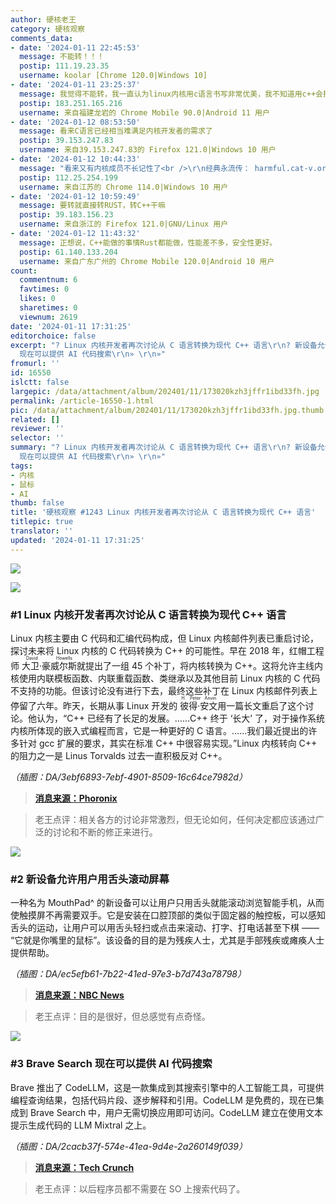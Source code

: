```yaml
---
author: 硬核老王
category: 硬核观察
comments_data:
- date: '2024-01-11 22:45:53'
  message: 不能转！！！
  postip: 111.19.23.35
  username: koolar [Chrome 120.0|Windows 10]
- date: '2024-01-11 23:25:37'
  message: 我觉得不能转，我一直认为linux内核用c语言书写非常优美，我不知道用c++会把它弄成什么样，而且面向对象之类的用法并不适合内核的设计。
  postip: 183.251.165.216
  username: 来自福建龙岩的 Chrome Mobile 90.0|Android 11 用户
- date: '2024-01-12 08:53:50'
  message: 看来C语言已经相当难满足内核开发者的需求了
  postip: 39.153.247.83
  username: 来自39.153.247.83的 Firefox 121.0|Windows 10 用户
- date: '2024-01-12 10:44:33'
  message: "看来又有内核成员不长记性了<br />\r\n经典永流传： harmful.cat-v.org/software/c++/linus"
  postip: 112.25.254.199
  username: 来自江苏的 Chrome 114.0|Windows 10 用户
- date: '2024-01-12 10:59:49'
  message: 要转就直接转RUST，转C++干嘛
  postip: 39.183.156.23
  username: 来自浙江的 Firefox 121.0|GNU/Linux 用户
- date: '2024-01-12 11:43:32'
  message: 正想说，C++能做的事情Rust都能做，性能差不多，安全性更好。
  postip: 61.140.133.204
  username: 来自广东广州的 Chrome Mobile 120.0|Android 10 用户
count:
  commentnum: 6
  favtimes: 0
  likes: 0
  sharetimes: 0
  viewnum: 2619
date: '2024-01-11 17:31:25'
editorchoice: false
excerpt: "? Linux 内核开发者再次讨论从 C 语言转换为现代 C++ 语言\r\n? 新设备允许用户用舌头滚动屏幕\r\n? Brave Search
  现在可以提供 AI 代码搜索\r\n» \r\n»"
fromurl: ''
id: 16550
islctt: false
largepic: /data/attachment/album/202401/11/173020kzh3jffr1ibd33fh.jpg
permalink: /article-16550-1.html
pic: /data/attachment/album/202401/11/173020kzh3jffr1ibd33fh.jpg.thumb.jpg
related: []
reviewer: ''
selector: ''
summary: "? Linux 内核开发者再次讨论从 C 语言转换为现代 C++ 语言\r\n? 新设备允许用户用舌头滚动屏幕\r\n? Brave Search
  现在可以提供 AI 代码搜索\r\n» \r\n»"
tags:
- 内核
- 鼠标
- AI
thumb: false
title: '硬核观察 #1243 Linux 内核开发者再次讨论从 C 语言转换为现代 C++ 语言'
titlepic: true
translator: ''
updated: '2024-01-11 17:31:25'
---
```


![](/data/attachment/album/202401/11/173020kzh3jffr1ibd33fh.jpg)


![](/data/attachment/album/202401/11/173032z9j95jjm7jms797m.png)


### #1 Linux 内核开发者再次讨论从 C 语言转换为现代 C++ 语言


Linux 内核主要由 C 代码和汇编代码构成，但 Linux 内核邮件列表已重启讨论，探讨未来将 Linux 内核的 C 代码转换为 C++ 的可能性。早在 2018 年，红帽工程师 <ruby> 大卫·豪威尔斯 <rt>  David Howells </rt></ruby> 就提出了一组 45 个补丁，将内核转换为 C++。这将允许主线内核使用内联模板函数、内联重载函数、类继承以及其他目前 Linux 内核的 C 代码不支持的功能。但该讨论没有进行下去，最终这些补丁在 Linux 内核邮件列表上停留了六年。昨天，长期从事 Linux 开发的 <ruby> 彼得·安文 <rt>  H. Peter Anvin </rt></ruby> 用一篇长文重启了这个讨论。他认为，“C++ 已经有了长足的发展。……C++ 终于 ‘长大’ 了，对于操作系统内核所体现的嵌入式编程而言，它是一种更好的 C 语言。……我们最近提出的许多针对 gcc 扩展的要求，其实在标准 C++ 中很容易实现。”Linux 内核转向 C++ 的阻力之一是 Linus Torvalds 过去一直积极反对 C++。


*（插图：DA/3ebf6893-7ebf-4901-8509-16c64ce7982d）*



> 
> **[消息来源：Phoronix](https://www.phoronix.com/news/CPP-Linux-Kernel-2024-Discuss)**
> 
> 
> 



> 
> 老王点评：相关各方的讨论非常激烈，但无论如何，任何决定都应该通过广泛的讨论和不断的修正来进行。
> 
> 
> 


![](/data/attachment/album/202401/11/173049p8lycy8rxczf8tm9.png)


### #2 新设备允许用户用舌头滚动屏幕


一种名为 MouthPad^ 的新设备可以让用户只用舌头就能滚动浏览智能手机，从而使触摸屏不再需要双手。它是安装在口腔顶部的类似于固定器的触控板，可以感知舌头的运动，让用户可以用舌头轻扫或点击来滚动、打字、打电话甚至下棋 —— “它就是你嘴里的鼠标”。该设备的目的是为残疾人士，尤其是手部残疾或瘫痪人士提供帮助。


*（插图：DA/ec5efb61-7b22-41ed-97e3-b7d743a78798）*



> 
> **[消息来源：NBC News](https://www.nbcnews.com/tech/tech-news/tongue-controlled-touchscreens-hit-market-year-rcna133270)**
> 
> 
> 



> 
> 老王点评：目的是很好，但总感觉有点奇怪。
> 
> 
> 


![](/data/attachment/album/202401/11/173107s6fz4qwesfkyx6wo.png)


### #3 Brave Search 现在可以提供 AI 代码搜索


Brave 推出了 CodeLLM，这是一款集成到其搜索引擎中的人工智能工具，可提供编程查询结果，包括代码片段、逐步解释和引用。CodeLLM 是免费的，现在已集成到 Brave Search 中，用户无需切换应用即可访问。CodeLLM 建立在使用文本提示生成代码的 LLM Mixtral 之上。


*（插图：DA/2cacb37f-574e-41ea-9d4e-2a260149f039）*



> 
> **[消息来源：Tech Crunch](https://techcrunch.com/2024/01/10/brave-search-can-now-deliver-results-for-programming-queries/)**
> 
> 
> 



> 
> 老王点评：以后程序员都不需要在 SO 上搜索代码了。
> 
> 
>